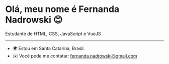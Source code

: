 Olá, meu nome é Fernanda Nadrowski 😊
==================================

Estudante de HTML, CSS, JavaScript e VueJS

-------------------------

* 🌍  Estou em Santa Catarina, Brasil.
* ✉️  Você pode me contatar: [fernanda.nadrowski@gmail.com](mailto:fernanda.nadrowski@gmail.com) 



